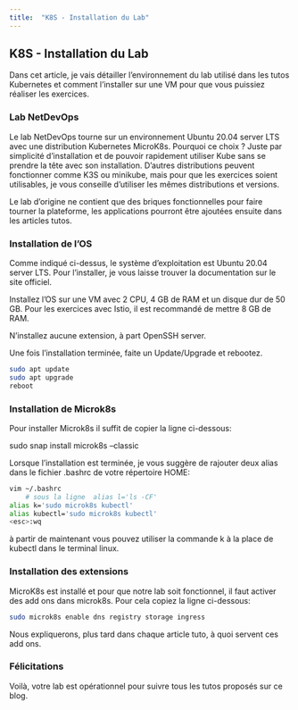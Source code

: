 ```yaml
---
title:  "K8S - Installation du Lab"
---
```


## K8S - Installation du Lab

Dans cet article, je vais détailler l’environnement du lab utilisé dans les tutos Kubernetes et comment l’installer sur une VM pour que vous puissiez réaliser les exercices.

### Lab NetDevOps
Le lab NetDevOps tourne sur un environnement Ubuntu 20.04 server LTS avec une distribution Kubernetes MicroK8s.
Pourquoi ce choix ? Juste par simplicité d’installation et de pouvoir rapidement utiliser Kube sans se prendre la tête avec son installation. D’autres distributions peuvent fonctionner comme K3S ou minikube, mais pour que les exercices soient utilisables, je vous conseille d’utiliser les mêmes distributions et versions.

Le lab d’origine ne contient que des briques fonctionnelles pour faire tourner la plateforme, les applications pourront être ajoutées ensuite dans les articles tutos.

### Installation de l’OS
Comme indiqué ci-dessus, le système d’exploitation est Ubuntu 20.04 server LTS. Pour l’installer, je vous laisse trouver la documentation sur le site officiel.

Installez l’OS sur une VM avec 2 CPU, 4 GB de RAM et un disque dur de 50 GB. Pour les exercices avec Istio, il est recommandé de mettre 8 GB de RAM.

N’installez aucune extension, à part OpenSSH server.

Une fois l’installation terminée, faite un Update/Upgrade et rebootez.

```bash
sudo apt update
sudo apt upgrade
reboot
```

### Installation de Microk8s
Pour installer Microk8s il suffit de copier la ligne ci-dessous:

sudo snap install microk8s –classic

Lorsque l’installation est terminée, je vous suggère de rajouter deux alias dans le fichier .bashrc de votre répertoire HOME:

```bash
vim ~/.bashrc
    # sous la ligne  alias l='ls -CF'
alias k='sudo microk8s kubectl'
alias kubectl='sudo microk8s kubectl'
<esc>:wq
```

à partir de maintenant vous pouvez utiliser la commande k à la place de kubectl dans le terminal linux.

### Installation des extensions
MicroK8s est installé et pour que notre lab soit fonctionnel, il faut activer des add ons dans microk8s. Pour cela copiez la ligne ci-dessous:

```bash
sudo microk8s enable dns registry storage ingress
```

Nous expliquerons, plus tard dans chaque article tuto, à quoi servent ces add ons.

### Félicitations
Voilà, votre lab est opérationnel pour suivre tous les tutos proposés sur ce blog.


